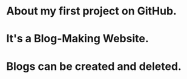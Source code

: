 # About my first project on GitHub.
# It's a Blog-Making Website.
# Blogs can be created and deleted.
